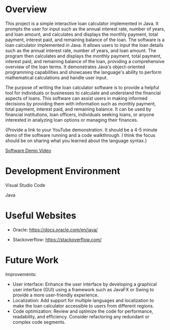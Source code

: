 # Overview
This project is a simple interactive loan calculator implemented in Java. It prompts the user for input such as the annual interest rate, number of years, and loan amount, and calculates and displays the monthly payment, total payment, interest paid, and remaining balance of the loan.
The software is a loan calculator implemented in Java. It allows users to input the loan details such as the annual interest rate, number of years, and loan amount. The program then calculates and displays the monthly payment, total payment, interest paid, and remaining balance of the loan, providing a comprehensive overview of the loan terms. It demonstrates Java's object-oriented programming capabilities and showcases the language's ability to perform mathematical calculations and handle user input.

The purpose of writing the loan calculator software is to provide a helpful tool for individuals or businesses to calculate and understand the financial aspects of loans. This software can assist users in making informed decisions by providing them with information such as monthly payment, total payment, interest paid, and remaining balance. It can be used by financial institutions, loan officers, individuals seeking loans, or anyone interested in analyzing loan options or managing their finances.

{Provide a link to your YouTube demonstration. It should be a 4-5 minute demo of the software running and a code walkthrough. I think the focus should be on sharing what you learned about the language syntax.}

[Software Demo Video](http://youtube.link.goes.here)

# Development Environment

Visual Studio Code

Java

# Useful Websites

- Oracle: https://docs.oracle.com/en/java/

- Stackoverflow: https://stackoverflow.com/

# Future Work
Improvements:
* User interface: Enhance the user interface by developing a graphical user interface (GUI) using a framework such as JavaFX or Swing to provide a more user-friendly experience.
* Localization: Add support for multiple languages and localization to make the loan calculator accessible to users from different regions.
* Code optimization: Review and optimize the code for performance, readability, and efficiency. Consider refactoring any redundant or complex code segments.


